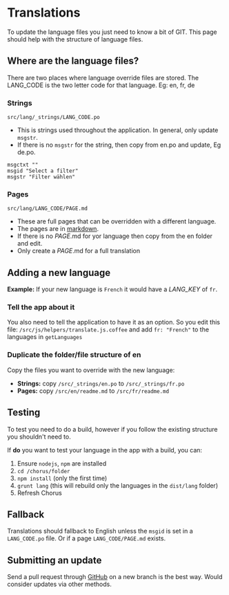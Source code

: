 # Translations

To update the language files you just need to know a bit of GIT. This page should help
with the structure of language files.

## Where are the language files?

There are two places where language override files are stored. The LANG_CODE is the two
letter code for that language. Eg: en, fr, de

### Strings

`src/lang/_strings/LANG_CODE.po`

* This is strings used throughout the application. In general, only update `msgstr`.
* If there is no `msgstr` for the string, then copy from en.po and update, Eg de.po.
``` 
msgctxt ""
msgid "Select a filter"
msgstr "Filter wählen"
```

### Pages

`src/lang/LANG_CODE/PAGE.md`

* These are full pages that can be overridden with a different language.
* The pages are in [markdown](https://en.wikipedia.org/wiki/Markdown).
* If there is no *PAGE*.md for yor language then copy from the en folder and edit.
* Only create a *PAGE*.md for a full translation

## Adding a new language

**Example:** If your new language is `French` it would have a *LANG_KEY* of `fr`.

### Tell the app about it

You also need to tell the application to have it as an option. So you edit this file:
`/src/js/helpers/translate.js.coffee` and add `fr: "French"` to the languages in `getLanguages`

### Duplicate the folder/file structure of en

Copy the files you want to override with the new language:

* **Strings:** copy `/src/_strings/en.po` to `/src/_strings/fr.po`
* **Pages:** copy `/src/en/readme.md` to `/src/fr/readme.md`

## Testing

To test you need to do a build, however if you follow the existing structure you shouldn't need to.

If **do** you want to test your language in the app with a build, you can:

1. Ensure `nodejs`, `npm` are installed
2. `cd /chorus/folder`
3. `npm install` (only the first time)
4. `grunt lang` (this will rebuild only the languages in the `dist/lang` folder)
5. Refresh Chorus
  
## Fallback

Translations should fallback to English unless the `msgid` is set in a `LANG_CODE.po` file. 
Or if a page `LANG_CODE/PAGE.md` exists.

## Submitting an update

Send a pull request through [GitHub](https://github.com/jez500/chorus2) on a new branch is the best way.
Would consider updates via other methods.
